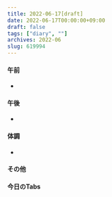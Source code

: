 ```yaml
---
title: 2022-06-17[draft]
date: 2022-06-17T00:00:00+09:00
draft: false
tags: ["diary", ""]
archives: 2022-06
slug: 619994
---
```

#### 午前
- 
#### 午後
- 
#### 体調
- 
#### その他
#### 今日のTabs